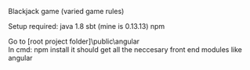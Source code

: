 
Blackjack game (varied game rules)

Setup required:
java 1.8
sbt (mine is 0.13.13)
npm

Go to \[root project folder]\public\angular\
In cmd: npm install
it should get all the neccesary front end modules like angular

